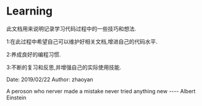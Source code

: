 # Learning

此文档用来说明记录学习代码过程中的一些技巧和想法.

1:在此过程中希望自己可以维护好相关文档,增进自己的代码水平.

2:养成良好的编程习惯.

3:不断的复习和反思,并增强自己的实际使用技能.

Date:  2019/02/22
Author: zhaoyan


A peroson who nerver made a mistake never tried anything new   ---- Albert Einstein
